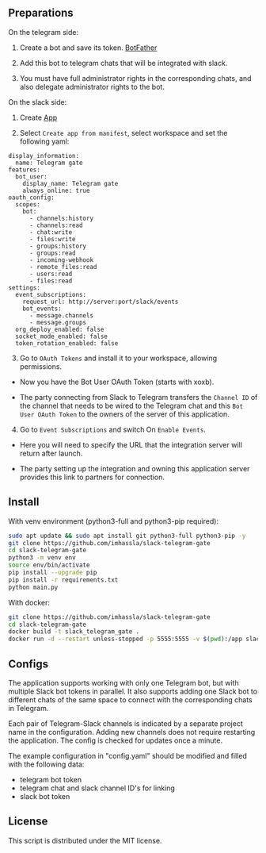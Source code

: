 ## Preparations

On the telegram side:

1) Create a bot and save its token. [BotFather](https://t.me/BotFather)

2) Add this bot to telegram chats that will be integrated with slack.
   
3) You must have full administrator rights in the corresponding chats, and also delegate administrator rights to the bot.

On the slack side:

1) Create [App](https://api.slack.com/apps)

2) Select `Create app from manifest`, select workspace and set the following yaml:
```
display_information:
  name: Telegram gate
features:
  bot_user:
    display_name: Telegram gate
    always_online: true
oauth_config:
  scopes:
    bot:
      - channels:history
      - channels:read
      - chat:write
      - files:write
      - groups:history
      - groups:read
      - incoming-webhook
      - remote_files:read
      - users:read
      - files:read
settings:
  event_subscriptions:
    request_url: http://server:port/slack/events
    bot_events:
      - message.channels
      - message.groups
  org_deploy_enabled: false
  socket_mode_enabled: false
  token_rotation_enabled: false

```

3) Go to `OAuth Tokens` and install it to your workspace, allowing permissions.
   
- Now you have the Bot User OAuth Token (starts with xoxb).

- The party connecting from Slack to Telegram transfers the `Channel ID` of the channel that needs to be wired to the Telegram chat and this `Bot User OAuth Token` to the owners of the server of this application.


4) Go to `Event Subscriptions` and switch On `Enable Events`.
   
- Here you will need to specify the URL that the integration server will return after launch.

- The party setting up the integration and owning this application server provides this link to partners for connection.

## Install
With venv environment (python3-full and python3-pip required):

```bash
sudo apt update && sudo apt install git python3-full python3-pip -y
git clone https://github.com/imhassla/slack-telegram-gate
cd slack-telegram-gate
python3 -m venv env
source env/bin/activate
pip install --upgrade pip
pip install -r requirements.txt
python main.py
```

With docker:
```bash
git clone https://github.com/imhassla/slack-telegram-gate
cd slack-telegram-gate
docker build -t slack_telegram_gate .
docker run -d --restart unless-stopped -p 5555:5555 -v $(pwd):/app slack_telegram_gate
```

## Configs
The application supports working with only one Telegram bot, but with multiple Slack bot tokens in parallel.
It also supports adding one Slack bot to different chats of the same space to connect with the corresponding chats in Telegram.

Each pair of Telegram-Slack channels is indicated by a separate project name in the configuration.
Adding new channels does not require restarting the application. The config is checked for updates once a minute.

The example configuration in "config.yaml" should be modified and filled with the following data:

- telegram bot token 
- telegram chat and slack channel ID's for linking
- slack bot token

## License

This script is distributed under the MIT license. 
